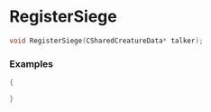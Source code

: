 # RegisterSiege
```cpp - C++
void RegisterSiege(CSharedCreatureData* talker);
```

### Examples
```cpp - C++
{

}
```
